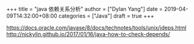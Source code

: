 +++
title = "java 依赖关系分析"
author = ["Dylan Yang"]
date = 2019-04-09T14:32:00+08:00
categories = ["Java"]
draft = true
+++

<https://docs.oracle.com/javase/8/docs/technotes/tools/unix/jdeps.html>
<http://nickylin.github.io/2017/01/16/java-how-to-check-depends/>

